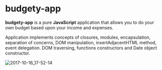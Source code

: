# budgety-app

__budgety-app__ is a pure **JavaScript** application that allows you to do your own budget based upon your income and expenses.

Application implements concepts of closures, modules, encapsulation, separation of concerns, DOM manipulation, insertAdjacentHTML method, event delegation. DOM traversing, functions constructors and Date object constructor.

![2017-10-16_17-52-14](https://user-images.githubusercontent.com/24629158/31637034-dee4ad76-b29a-11e7-8285-f4e63de24c82.png)

